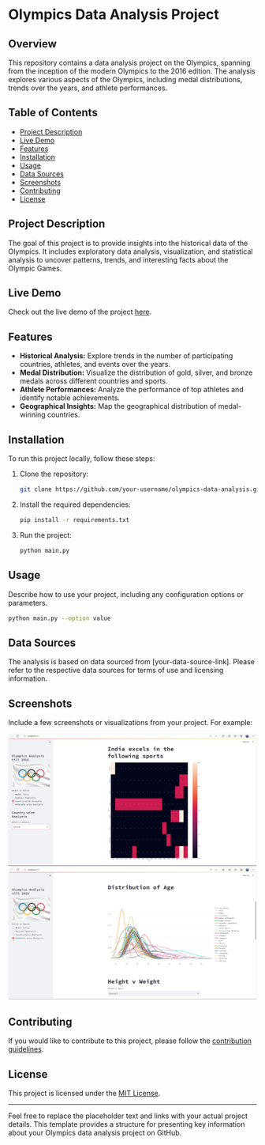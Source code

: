 
# Olympics Data Analysis Project

## Overview

This repository contains a data analysis project on the Olympics, spanning from the inception of the modern Olympics to the 2016 edition. The analysis explores various aspects of the Olympics, including medal distributions, trends over the years, and athlete performances.

## Table of Contents

- [Project Description](#project-description)
- [Live Demo](#live-demo)
- [Features](#features)
- [Installation](#installation)
- [Usage](#usage)
- [Data Sources](#data-sources)
- [Screenshots](#screenshots)
- [Contributing](#contributing)
- [License](#license)

## Project Description

The goal of this project is to provide insights into the historical data of the Olympics. It includes exploratory data analysis, visualization, and statistical analysis to uncover patterns, trends, and interesting facts about the Olympic Games.

## Live Demo

Check out the live demo of the project [here](#your-live-demo-link).

## Features

- **Historical Analysis:** Explore trends in the number of participating countries, athletes, and events over the years.
- **Medal Distribution:** Visualize the distribution of gold, silver, and bronze medals across different countries and sports.
- **Athlete Performances:** Analyze the performance of top athletes and identify notable achievements.
- **Geographical Insights:** Map the geographical distribution of medal-winning countries.

## Installation

To run this project locally, follow these steps:

1. Clone the repository:

   ```bash
   git clone https://github.com/your-username/olympics-data-analysis.git
   ```

2. Install the required dependencies:

   ```bash
   pip install -r requirements.txt
   ```

3. Run the project:

   ```bash
   python main.py
   ```

## Usage

Describe how to use your project, including any configuration options or parameters.

```bash
python main.py --option value
```

## Data Sources

The analysis is based on data sourced from [your-data-source-link]. Please refer to the respective data sources for terms of use and licensing information.

## Screenshots

Include a few screenshots or visualizations from your project. For example:

![Screenshot 1](1.png)
![Screenshot 2](2.png)

## Contributing

If you would like to contribute to this project, please follow the [contribution guidelines](CONTRIBUTING.md).

## License

This project is licensed under the [MIT License](LICENSE).

---

Feel free to replace the placeholder text and links with your actual project details. This template provides a structure for presenting key information about your Olympics data analysis project on GitHub.
